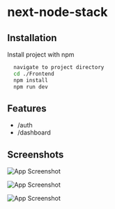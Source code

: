 # next-node-stack

## Installation

Install project with npm

```bash
  navigate to project directory
  cd ./Frontend
  npm install
  npm run dev
```

## Features

- /auth
- /dashboard

## Screenshots

![App Screenshot](https://res.cloudinary.com/eaglestudiosindia/image/upload/v1704964130/drighna/Screenshot_from_2024-01-11_14-37-39_ingbft.png)

![App Screenshot](https://res.cloudinary.com/eaglestudiosindia/image/upload/v1705480375/drighna/Screenshot_from_2024-01-17_14-02-02_uc5n23.png)

![App Screenshot](https://res.cloudinary.com/eaglestudiosindia/image/upload/v1705480375/drighna/Screenshot_from_2024-01-17_14-02-08_vsqjah.png)
